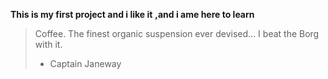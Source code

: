 **This is my first project and i like it**
__,and i ame here to learn__
> Coffee. The finest organic suspension ever devised... I beat the Borg with it.
> - Captain Janeway
